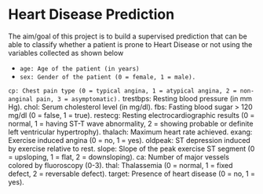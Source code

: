 # Heart Disease Prediction
The aim/goal of this project is to build a supervised prediction that can be able to classify whether a patient is prone to Heart Disease or not using the variables collected as shown below
- `age: Age of the patient (in years)`
- `sex: Gender of the patient (0 = female, 1 = male).`

`cp: Chest pain type (0 = typical angina, 1 = atypical angina, 2 = non-anginal pain, 3 = asymptomatic).`
trestbps: Resting blood pressure (in mm Hg).
chol: Serum cholesterol level (in mg/dl).
fbs: Fasting blood sugar > 120 mg/dl (0 = false, 1 = true).
restecg: Resting electrocardiographic results (0 = normal, 1 = having ST-T wave abnormality, 2 = showing probable or definite left ventricular hypertrophy).
thalach: Maximum heart rate achieved.
exang: Exercise induced angina (0 = no, 1 = yes).
oldpeak: ST depression induced by exercise relative to rest.
slope: Slope of the peak exercise ST segment (0 = upsloping, 1 = flat, 2 = downsloping).
ca: Number of major vessels colored by fluoroscopy (0-3).
thal: Thalassemia (0 = normal, 1 = fixed defect, 2 = reversable defect).
target: Presence of heart disease (0 = no, 1 = yes).
